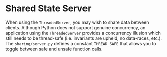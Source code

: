 # Shared State Server
When using the `ThreadedServer`, you may wish to share data between clients. Although Python does not support genuine concurrency, an application using the `ThreadedServer` provides a concurrency illusion which still needs to be thread-safe (i.e. invariants are upheld, no data-races, etc.). The `sharing/server.py` defines a constant `THREAD_SAFE` that allows you to toggle between safe and unsafe function calls.
